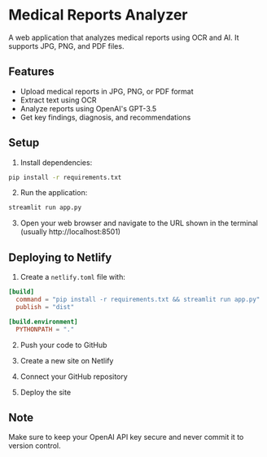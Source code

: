 # Medical Reports Analyzer

A web application that analyzes medical reports using OCR and AI. It supports JPG, PNG, and PDF files.

## Features

- Upload medical reports in JPG, PNG, or PDF format
- Extract text using OCR
- Analyze reports using OpenAI's GPT-3.5
- Get key findings, diagnosis, and recommendations

## Setup

1. Install dependencies:
```bash
pip install -r requirements.txt
```

2. Run the application:
```bash
streamlit run app.py
```

3. Open your web browser and navigate to the URL shown in the terminal (usually http://localhost:8501)

## Deploying to Netlify

1. Create a `netlify.toml` file with:
```toml
[build]
  command = "pip install -r requirements.txt && streamlit run app.py"
  publish = "dist"

[build.environment]
  PYTHONPATH = "."
```

2. Push your code to GitHub

3. Create a new site on Netlify

4. Connect your GitHub repository

5. Deploy the site

## Note

Make sure to keep your OpenAI API key secure and never commit it to version control.
